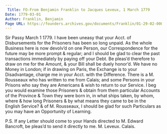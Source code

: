 ```yaml
---
 Title: FO-From Benjamin Franklin to Jacques Leveux, 1 March 1779
Date: 1779-03-01
Author: Franklin, Benjamin
Page URL: https://founders.archives.gov/documents/Franklin/01-29-02-0002
---
```


Sir
Passy March 1 1779.
I have been uneasy that your Acct. of Disbursements for the Prisoners has been so long unpaid. As the whole Business here is now devolv’d on one Person, our Correspondence for the future may be more prompt & regular; and I should be glad to clear the past transactions immediately by paying off your Debt. Be pleas’d therefore to draw on me for the Amount, & your Bill shall be duely honor’d. We have no Money in London; if in drawing on Paris, the Exchange is to your Disadvantage, charge me in your Acct. with the Difference.
There is a M. Rousseaux who has written to me from Calais; and some Persons in your Prisons who say they are Americans & wish to return to our Service. I beg you would examine those Prisoners & obtain from them particular Accounts of the Province & Town they were born in, in what ships taken, by whom, where & how long Prisoners & by what means they came to be in the English Service? & of M. Rousseaux, I should be glad for such Particulars as you may have an Opportunity of Learning.

P.S. If any Letter should come to your Hands directed to M. Edward Bancroft, be pleas’d to send it directly to me.
M. Leveux. Calais.


